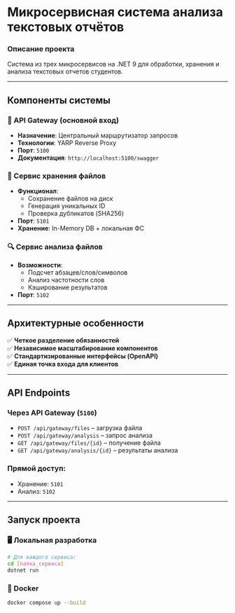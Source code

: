 # Микросервисная система анализа текстовых отчётов

### Описание проекта  
Система из трех микросервисов на .NET 9 для обработки, хранения и анализа текстовых отчетов студентов.  

---

## Компоненты системы  

### 🚪 API Gateway (основной вход)  
- **Назначение**: Центральный маршрутизатор запросов  
- **Технологии**: YARP Reverse Proxy  
- **Порт**: `5100`  
- **Документация**: `http://localhost:5100/swagger`  

### 📁 Сервис хранения файлов  
- **Функционал**:  
  - Сохранение файлов на диск  
  - Генерация уникальных ID  
  - Проверка дубликатов (SHA256)  
- **Порт**: `5101`  
- **Хранение**: In-Memory DB + локальная ФС  

### 🔍 Сервис анализа файлов  
- **Возможности**:  
  - Подсчет абзацев/слов/символов  
  - Анализ частотности слов  
  - Кэширование результатов  
- **Порт**: `5102`  

---

## Архитектурные особенности  
✅ **Четкое разделение обязанностей**  
✅ **Независимое масштабирование компонентов**  
✅ **Стандартизированные интерфейсы (OpenAPI)**  
✅ **Единая точка входа для клиентов**  

---

## API Endpoints  

### Через API Gateway (`5100`)  
- `POST /api/gateway/files` – загрузка файла  
- `POST /api/gateway/analysis` – запрос анализа  
- `GET /api/gateway/files/{id}` – получение файла  
- `GET /api/gateway/analysis/{id}` – результаты анализа  

### Прямой доступ:  
- Хранение: `5101`  
- Анализ: `5102`  

---

## Запуск проекта  

### 🖥 Локальная разработка  
```bash
# Для каждого сервиса:
cd [папка_сервиса]
dotnet run
```
### 🐳 Docker
```bash
docker compose up --build
```
